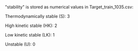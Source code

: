 "stability" is stored as numerical values in Target_train_1035.csv:

Thermodynamically stable (S): 3

High kinetic stable (HK): 2

Low kinetic stable (LK): 1

Unstable (U): 0
